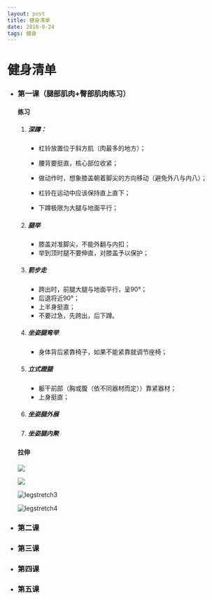 ```yaml
---
layout: post
title: 健身清单
date: 2018-8-24
tags: 健身
---
```


# 健身清单

- ### 第一课（腿部肌肉+臀部肌肉练习）

  #### 练习

  1. ##### 深蹲：

     - 杠铃放置位于斜方肌（肉最多的地方）；

     - 腰背要挺直，核心部位收紧；

     - 做动作时，想象膝盖朝着脚尖的方向移动（避免外八与内八）；

     - 杠铃在运动中应该保持直上直下；

     - 下蹲极限为大腿与地面平行；

  2. ##### 腿举

     - 膝盖对准脚尖，不能外翻与内扣；
     - 举到顶时腿不要伸直，对膝盖予以保护；

  3. ##### 箭步走

     - 跨出时，前腿大腿与地面平行，呈90°；
     - 后退将近90°；
     - 上半身挺直；
     - 不要过急，先跨出，后下蹲。

  4. ##### 坐姿腿弯举

     - 身体背后紧靠椅子，如果不能紧靠就调节座椅；

  5. ##### 立式蹬腿

     - 躯干前部（胸或腹（依不同器材而定））靠紧器材；
     - 上身挺直；

  6. ##### 坐姿腿外展

  7. ##### 坐姿腿内聚

  #### 拉伸

  ![](C:\Users\sfsiu\Documents\GitHub\sfsiuong.github.io\img\gym\legstretch1.jpg)

  ![](C:\Users\sfsiu\Documents\GitHub\sfsiuong.github.io\img\gym\legstretch2.jpg)

  ![legstretch3](C:\Users\sfsiu\Documents\GitHub\sfsiuong.github.io\img\gym\legstretch3.jpg)

  ![legstretch4](C:\Users\sfsiu\Documents\GitHub\sfsiuong.github.io\img\gym\legstretch4.jpg)

- ### 第二课

- ### 第三课

- ### 第四课

- ### 第五课